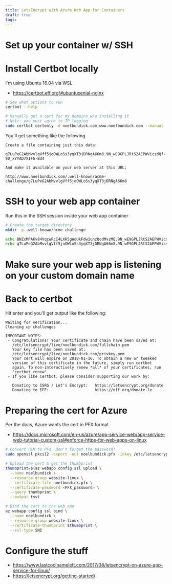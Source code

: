 ```yaml
---
title: LetsEncrypt with Azure Web App for Containers
draft: true
tags:
---
```


# Set up your container w/ SSH

# Install Certbot locally

I'm using Ubuntu 16.04 via WSL

* https://certbot.eff.org/#ubuntuxenial-nginx

```bash
# See what options to run
certbot --help

# Manually get a cert for my domains w/o installing it
# Note: you must agree to IP logging
sudo certbot certonly -d noelbundick.com,www.noelbundick.com --manual
```

You'll get something like the following

```
Create a file containing just this data:

g7LuPeG2AbMvvlgVff5joOWLoSs3yqXT3jDRNgA66m8.9N_wE9GPLJRtS2AEPWVicsdQf-9D_xYYAD7X1FG-Bd4

And make it available on your web server at this URL:

http://www.noelbundick.com/.well-known/acme-challenge/g7LuPeG2AbMvvlgVff5joOWLoSs3yqXT3jDRNgA66m8
```

# SSH to your web app container

Run this in the SSH session inside your web app container

```bash
# Create the target directory
mkdir -p .well-known/acme-challenge

echo BNZxMPAKv84VqcwRcI4LXH5gWoUkFdw1uhzQodMvzMQ.9N_wE9GPLJRtS2AEPWVicsdQf-9D_xYYAD7X1FG-Bd4 > BNZxMPAKv84VqcwRcI4LXH5gWoUkFdw1uhzQodMvzMQ
echo g7LuPeG2AbMvvlgVff5joOWLoSs3yqXT3jDRNgA66m8.9N_wE9GPLJRtS2AEPWVicsdQf-9D_xYYAD7X1FG-Bd4 > g7LuPeG2AbMvvlgVff5joOWLoSs3yqXT3jDRNgA66m8
```

# Make sure your web app is listening on your custom domain name

# Back to certbot

Hit enter and you'll get output like the following:

```
Waiting for verification...
Cleaning up challenges

IMPORTANT NOTES:
 - Congratulations! Your certificate and chain have been saved at:
   /etc/letsencrypt/live/noelbundick.com/fullchain.pem
   Your key file has been saved at:
   /etc/letsencrypt/live/noelbundick.com/privkey.pem
   Your cert will expire on 2018-01-16. To obtain a new or tweaked
   version of this certificate in the future, simply run certbot
   again. To non-interactively renew *all* of your certificates, run
   "certbot renew"
 - If you like Certbot, please consider supporting our work by:

   Donating to ISRG / Let's Encrypt:   https://letsencrypt.org/donate
   Donating to EFF:                    https://eff.org/donate-le
```

# Preparing the cert for Azure

Per the docs, Azure wants the cert in PFX format
* https://docs.microsoft.com/en-us/azure/app-service-web/app-service-web-tutorial-custom-ssl#enforce-https-for-web-apps-on-linux

```bash
# Convert PEM to PFX. Don't forget the password!
sudo openssl pkcs12 -export -out noelbundick.pfx -inkey /etc/letsencrypt/live/noelbundick.com/privkey.pem -in /etc/letsencrypt/live/noelbundick.com/fullchain.pem

# Upload the cert & get the thumbprint
thumbprint=$(az webapp config ssl upload \
  --name noelbundick \
  --resource-group website-linux \
  --certificate-file noelbundick.pfx \
  --certificate-password <PFX_password> \
  --query thumbprint \
  --output tsv)

# Bind the cert to the web app
az webapp config ssl bind \
  --name noelbundick \
  --resource-group website-linux \
  --certificate-thumbprint $thumbprint \
  --ssl-type SNI
```

# Configure the stuff

* https://www.lastcoolnameleft.com/2017/08/letsencrypt-on-azure-app-service-for-linux/
* https://letsencrypt.org/getting-started/
